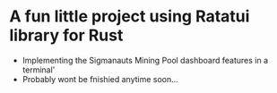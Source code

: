 # A fun little project using Ratatui library for Rust
- Implementing the Sigmanauts Mining Pool dashboard features in a terminal'
- Probably wont be fnishied anytime soon...
